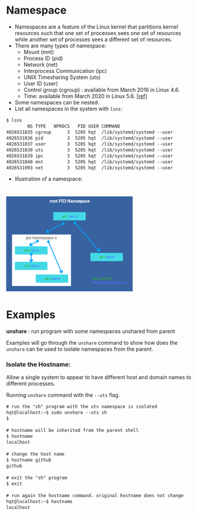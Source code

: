 # Namespace
- Namespaces are a feature of the Linux kernel that partitions kernel resources such that one set of processes sees one set of resources while another set of processes sees a different set of resources.
- There are many types of namespace: 
    - Mount (mnt)
    - Process ID (pid)
    - Network (net)
    - Interprocess Communication (ipc)
    - UNIX Timesharing System (uts)
    - User ID (user)
    - Control group (cgroup) : available from March 2016 in Linux 4.6.
    - Time: available from March 2020 in Linux 5.6. [[ref]](https://lwn.net/Articles/779104/)
- Some namespaces can be nested.
- List all namespaces in the system with `lsns`:
```console
$ lsns
        NS TYPE   NPROCS   PID USER COMMAND
4026531835 cgroup      3  5205 hqt  /lib/systemd/systemd --user
4026531836 pid         3  5205 hqt  /lib/systemd/systemd --user
4026531837 user        3  5205 hqt  /lib/systemd/systemd --user
4026531838 uts         3  5205 hqt  /lib/systemd/systemd --user
4026531839 ipc         3  5205 hqt  /lib/systemd/systemd --user
4026531840 mnt         3  5205 hqt  /lib/systemd/systemd --user
4026531993 net         3  5205 hqt  /lib/systemd/systemd --user
```
- Illustration of a namespace:
# <img src="images/namespace_process.png" height="256"/>


# Examples
**unshare** : run program with some namespaces unshared from parent

Examples will go through the `unshare` command to show how does the `unshare` can be used to isolate namespaces from the parent.

### Isolate the Hostname:
Allow a single system to appear to have different host and domain names to different processes.

Running `unshare` command with the `--uts` flag.

```console
# run the "sh" program with the uts namespace is isolated
hqt@localhost:~$ sudo unshare --uts sh
$

# hostname will be inherited from the parent shell
$ hostname
localhost

# change the host name
$ hostname github
github

# exit the "sh" program
$ exit

# run again the hostname command. original hostname does not change
hqt@localhost:~$ hostname
localhost
```

